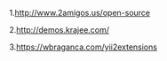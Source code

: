 1.http://www.2amigos.us/open-source

2.http://demos.krajee.com/

3.https://wbraganca.com/yii2extensions


